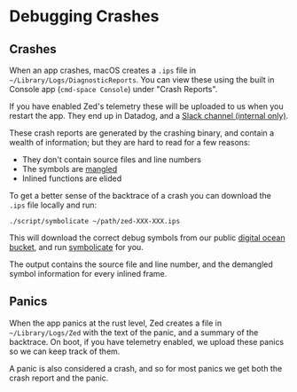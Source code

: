 # Debugging Crashes

## Crashes

When an app crashes, macOS creates a `.ips` file in `~/Library/Logs/DiagnosticReports`. You can view these using the built in Console app (`cmd-space Console`) under "Crash Reports".

If you have enabled Zed's telemetry these will be uploaded to us when you restart the app. They end up in Datadog, and a [Slack channel (internal only)](https://zed-industries.slack.com/archives/C04S6T1T7TQ).

These crash reports are generated by the crashing binary, and contain a wealth of information; but they are hard to read for a few reasons:

- They don't contain source files and line numbers
- The symbols are [mangled](https://doc.rust-lang.org/rustc/symbol-mangling/index.html)
- Inlined functions are elided

To get a better sense of the backtrace of a crash you can download the `.ips` file locally and run:

```
./script/symbolicate ~/path/zed-XXX-XXX.ips
```

This will download the correct debug symbols from our public [digital ocean bucket](https://zed-debug-symbols.nyc3.digitaloceanspaces.com), and run [symbolicate](https://crates.io/crates/symbolicate) for you.

The output contains the source file and line number, and the demangled symbol information for every inlined frame.

## Panics

When the app panics at the rust level, Zed creates a file in `~/Library/Logs/Zed` with the text of the panic, and a summary of the backtrace. On boot, if you have telemetry enabled, we upload these panics so we can keep track of them.

A panic is also considered a crash, and so for most panics we get both the crash report and the panic.

